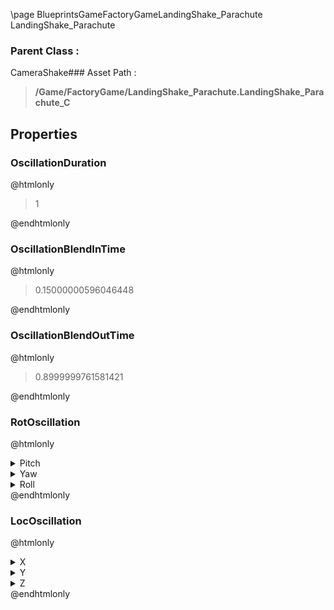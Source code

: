 \page BlueprintsGameFactoryGameLandingShake_Parachute LandingShake_Parachute
### Parent Class :
CameraShake### Asset Path :
<b><blockquote>/Game/FactoryGame/LandingShake_Parachute.LandingShake_Parachute_C</blockquote></b>
## Properties

### OscillationDuration
@htmlonly
<blockquote>1</blockquote>
@endhtmlonly

### OscillationBlendInTime
@htmlonly
<blockquote>0.15000000596046448</blockquote>
@endhtmlonly

### OscillationBlendOutTime
@htmlonly
<blockquote>0.8999999761581421</blockquote>
@endhtmlonly

### RotOscillation
@htmlonly
<details>
 <summary>Pitch</summary>
<details>
 <summary>Amplitude</summary>
<blockquote>-15</blockquote>
</details>
<details>
 <summary>Frequency</summary>
<blockquote>3</blockquote>
</details>
<details>
 <summary>InitialOffset</summary>
<blockquote>1</blockquote>
</details>
<details>
 <summary>Waveform</summary>
<blockquote>EOscillatorWaveform::SineWave</blockquote>
</details>
</details>
<details>
 <summary>Yaw</summary>
<details>
 <summary>Amplitude</summary>
<blockquote>0</blockquote>
</details>
<details>
 <summary>Frequency</summary>
<blockquote>0</blockquote>
</details>
<details>
 <summary>InitialOffset</summary>
<blockquote>1</blockquote>
</details>
<details>
 <summary>Waveform</summary>
<blockquote>EOscillatorWaveform::SineWave</blockquote>
</details>
</details>
<details>
 <summary>Roll</summary>
<details>
 <summary>Amplitude</summary>
<blockquote>0</blockquote>
</details>
<details>
 <summary>Frequency</summary>
<blockquote>2</blockquote>
</details>
<details>
 <summary>InitialOffset</summary>
<blockquote>0</blockquote>
</details>
<details>
 <summary>Waveform</summary>
<blockquote>EOscillatorWaveform::SineWave</blockquote>
</details>
</details>
@endhtmlonly

### LocOscillation
@htmlonly
<details>
 <summary>X</summary>
<details>
 <summary>Amplitude</summary>
<blockquote>0</blockquote>
</details>
<details>
 <summary>Frequency</summary>
<blockquote>0</blockquote>
</details>
<details>
 <summary>InitialOffset</summary>
<blockquote>0</blockquote>
</details>
<details>
 <summary>Waveform</summary>
<blockquote>EOscillatorWaveform::SineWave</blockquote>
</details>
</details>
<details>
 <summary>Y</summary>
<details>
 <summary>Amplitude</summary>
<blockquote>8</blockquote>
</details>
<details>
 <summary>Frequency</summary>
<blockquote>2</blockquote>
</details>
<details>
 <summary>InitialOffset</summary>
<blockquote>1</blockquote>
</details>
<details>
 <summary>Waveform</summary>
<blockquote>EOscillatorWaveform::SineWave</blockquote>
</details>
</details>
<details>
 <summary>Z</summary>
<details>
 <summary>Amplitude</summary>
<blockquote>0</blockquote>
</details>
<details>
 <summary>Frequency</summary>
<blockquote>0</blockquote>
</details>
<details>
 <summary>InitialOffset</summary>
<blockquote>0</blockquote>
</details>
<details>
 <summary>Waveform</summary>
<blockquote>EOscillatorWaveform::SineWave</blockquote>
</details>
</details>
@endhtmlonly

